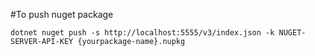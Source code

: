 #To push nuget package

```
dotnet nuget push -s http://localhost:5555/v3/index.json -k NUGET-SERVER-API-KEY {yourpackage-name}.nupkg
```
